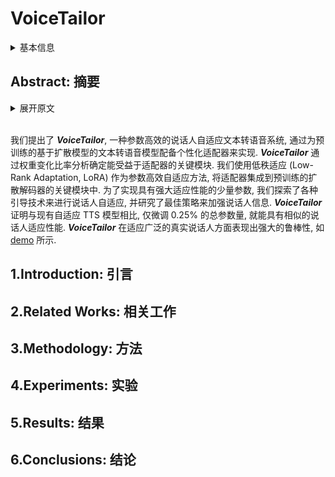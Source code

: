 # VoiceTailor

<details>
<summary>基本信息</summary>

- 标题: "VoiceTailor: Lightweight Plug-In Adapter for Diffusion-Based Personalized Text-to-Speech"
- 作者:
  - 01 Heeseung Kim
  - 02 Sang-gil Lee
  - 03 Jiheum Yeom
  - 04 Che Hyun Lee
  - 05 Sungwon Kim
  - 06 Sungroh Yoon
- 链接:
  - [ArXiv](https://arxiv.org/abs/2408.14739)
  - [Publication](https://doi.org/10.21437/Interspeech.2024-63) InterSpeech2024
  - [Github]
  - [Demo](https://voicetailor.github.io)
- 文件:
  - [ArXiv](_PDF/2408.14739v2__VoiceTailor__Lightweight_Plug-In_Adapter_for_Diffusion-Based_Personalized_Text-to-Speech.pdf)
  - [Publication](_PDF/2408.14739p0__VoiceTailor__InterSpeech2024.pdf)

</details>

## Abstract: 摘要

<details>
<summary>展开原文</summary>

We propose ***VoiceTailor***, a parameter-efficient speaker-adaptive text-to-speech (TTS) system, by equipping a pre-trained diffusion-based TTS model with a personalized adapter.
***VoiceTailor*** identifies pivotal modules that benefit from the adapter based on a weight change ratio analysis.
We utilize Low-Rank Adaptation (LoRA) as a parameter-efficient adaptation method and incorporate the adapter into pivotal modules of the pre-trained diffusion decoder.
To achieve powerful adaptation performance with few parameters, we explore various guidance techniques for speaker adaptation and investigate the best strategies to strengthen speaker information.
***VoiceTailor*** demonstrates comparable speaker adaptation performance to existing adaptive TTS models by fine-tuning only 0.25\% of the total parameters.
***VoiceTailor*** shows strong robustness when adapting to a wide range of real-world speakers, as shown in the [demo](https://voicetailor.github.io).

</details>
<br>

我们提出了 ***VoiceTailor***, 一种参数高效的说话人自适应文本转语音系统, 通过为预训练的基于扩散模型的文本转语音模型配备个性化适配器来实现.
***VoiceTailor*** 通过权重变化比率分析确定能受益于适配器的关键模块.
我们使用低秩适应 (Low-Rank Adaptation, LoRA) 作为参数高效自适应方法, 将适配器集成到预训练的扩散解码器的关键模块中.
为了实现具有强大适应性能的少量参数, 我们探索了各种引导技术来进行说话人自适应, 并研究了最佳策略来加强说话人信息.
***VoiceTailor*** 证明与现有自适应 TTS 模型相比, 仅微调 0.25% 的总参数量, 就能具有相似的说话人适应性能.
***VoiceTailor*** 在适应广泛的真实说话人方面表现出强大的鲁棒性, 如 [demo](https://voicetailor.github.io) 所示.

## 1.Introduction: 引言

## 2.Related Works: 相关工作

## 3.Methodology: 方法

## 4.Experiments: 实验

## 5.Results: 结果

## 6.Conclusions: 结论

